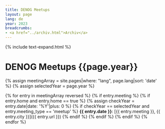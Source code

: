 ```yaml
---
title: DENOG Meetups
layout: page
lang: de
year: 2023
breadcrumbs:
- <a href="../archiv.html">Archiv</a>
---
```


{% include text-expand.html %}

# DENOG Meetups {{page.year}}

{% assign meetingArray = site.pages|where: "lang", page.lang|sort: 'date' %}
{% assign selectedYear = page.year %}

{% for entry in meetingArray reversed %}
    {% if entry.meeting %}
        {% if entry.home and entry.home == true %}
            {% assign checkYear = entry.date|date: '%Y'|plus: 0 %}
            {% if checkYear == selectedYear and entry.meeting_type == 'meetup' %}
**{{ entry.date }}**: [{{ entry.meeting }}, {{ entry.city }}]({{ entry.url }})
           {% endif %}
        {% endif %}
    {% endif %}
{% endfor %}

